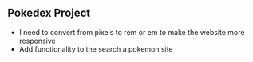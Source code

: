 ## Pokedex Project

- I need to convert from pixels to rem or em to make the website more responsive
- Add functionality to the search a pokemon site
